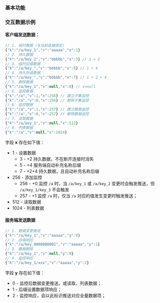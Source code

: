### 基本功能



### 交互数据示例

#### 客户端发送数据：

``` javascript
// 1. 临时数据（与当前连接绑定）
{"k":"/a/key_1","v":"aaaaa","x":1}
// 2. 持久数据
{"k":"/a/key_2","v":"bbbbb","x":3} // 1 + 2
// 3. 临时后缀数据
{"k":"/a/key_","v":"bbbbb","x":5} // 1 + 4
// 4. 持久后缀数据
{"k":"/a/key_","v":"bbbbb","x":7} // 1 + 2 + 4
// 5. 删除数据
{"k":"/a/key_1","v":null,"x":0} // v=null
// 6. 监控数据
{"k":"/a","v":1,"x":256} // 建立子集监控
{"k":"/a","v":0,"x":256} // 删除子集监控
// 6. 监控数据
{"k":"/a","v":1,"x":257} // 建立数据监控
{"k":"/a","v":0,"x":257} // 删除数据监控
// 7. 读取数据
{"k":"/a/key_1","v":null,"x":512}
// 8. 列表数据
{"k":"/a","v":null,"x":1024}
```

字段 **x** 存在如下值：
* 1 - 设置数据
	* 3 - +2 持久数据，不在断开连接时消失
	* 5 - +4 服务端自动补充名称后缀
	* 7 - +2+4 持久数据，且自动补充名称后缀
* 256 - 添加监控
	* 256 - +0 监控 `/a` 时，当 `/a/key_1` 或 `/a/key_2` 变更时会触发推送，但 `/a/key_1/key_3` 不会触发
	* 257 - +1 监控 `/a` 时，仅当 `/a` 对应的值发生变更时触发推送；
* 512 - 读取数据
* 1024 - 列表数据

#### 服务端发送数据

``` javascript
// 1. 数据变更推送
{"k":"/a/key_1","v":"aaaaa","y":0}
// 2. 后缀响应
{"k":"/a/key_0000000002","v":"aaaaa","y":1}
// 3. 数据删除
{"k":"/a/key_1","v":null,"y":0}
// 4. 监控响应
{"k":"/a/key_1/xxx","v":"aaaaa","y":2}
```

字段 **y** 存在如下值：
* 0 - 监控后数据变更推送，或读取、列表数据；
* 1 - 后缀设置数据项响应；
* 2 - 监控响应，会以此标识推送对应全量数据项；
